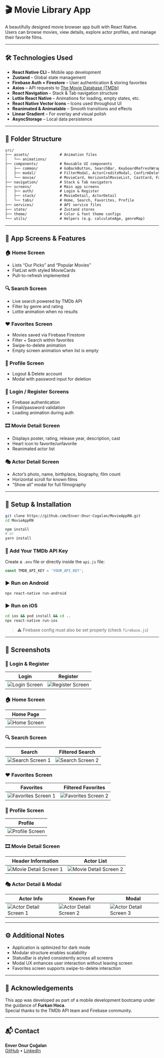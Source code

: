 # 🎬 Movie Library App

A beautifully designed movie browser app built with React Native.  
Users can browse movies, view details, explore actor profiles, and manage their favorite films.

---

## 🛠️ Technologies Used

- **React Native CLI** – Mobile app development
- **Zustand** – Global state management
- **Firebase Auth + Firestore** – User authentication & storing favorites
- **Axios** – API requests to [The Movie Database (TMDb)](https://www.themoviedb.org/)
- **React Navigation** – Stack & Tab navigation structure
- **Lottie React Native** – Animations for loading, empty states, etc.
- **React Native Vector Icons** – Icons used throughout UI
- **Reanimated & Animatable** – Smooth transitions and effects
- **Linear Gradient** – For overlay and visual polish
- **AsyncStorage** – Local data persistence

---

## 📂 Folder Structure

```txt
src/
├── assets/              # Animation files
│   └── animations/
├── components/          # Reusable UI components
│   ├── common/          # GoBackButton, SearchBar, KeyboardRefreshWrapper
│   ├── modal/           # FilterModal, ActorCreditsModal, ConfirmDeleteModal
│   └── movie/           # MovieCard, HorizontalMovieList, CastCard, FavoriteMovieCard, HorizontalMovieCard,
├── navigation/          # Stack & Tab navigators
├── screens/             # Main app screens
│   ├── auth/            # Login & Register
│   ├── stack/           # MovieDetail, ActorDetail
│   └── tabs/            # Home, Search, Favorites, Profile
├── services/            # API service files
├── state/               # Zustand stores
├── theme/               # Color & font theme configs
└── utils/               # Helpers (e.g. calculateAge, genreMap)
```

---

## 📱 App Screens & Features

### 🏠 Home Screen
- Lists “Our Picks” and “Popular Movies”
- FlatList with styled MovieCards
- Pull-to-refresh implemented

### 🔍 Search Screen
- Live search powered by TMDb API
- Filter by genre and rating
- Lottie animation when no results

### ❤️ Favorites Screen
- Movies saved via Firebase Firestore
- Filter + Search within favorites
- Swipe-to-delete animation 
- Empty screen animation when list is empty

### 👤 Profile Screen
- Logout & Delete account
- Modal with password input for deletion

### 🔐 Login / Register Screens
- Firebase authentication
- Email/password validation
- Loading animation during auth

### 🎞️ Movie Detail Screen
- Displays poster, rating, release year, description, cast
- Heart icon to favorite/unfavorite
- Reanimated actor list

### 🎭 Actor Detail Screen
- Actor’s photo, name, birthplace, biography, film count
- Horizontal scroll for known films
- “Show all” modal for full filmography

---

## 🔧 Setup & Installation

```bash
git clone https://github.com/Enver-Onur-Cogalan/MovieAppRN.git
cd MovieAppRN

npm install
# or
yarn install
```

### 🔑 Add Your TMDb API Key
Create a `.env` file or directly inside the `api.js` file:

```js
const TMDB_API_KEY = 'YOUR_API_KEY';
```

### ▶️ Run on Android
```bash
npx react-native run-android
```

### ▶️ Run on iOS
```bash
cd ios && pod install && cd ..
npx react-native run-ios
```

> ⚠️ Firebase config must also be set properly (check `firebase.js`)

---

## 📸 Screenshots

### 🔐 Login & Register

| Login | Register |
|-------|----------|
| ![Login Screen](https://github.com/user-attachments/assets/cb127968-0981-4082-b129-6b63dea5665b) | ![Register Screen](https://github.com/user-attachments/assets/36317f09-4285-4c97-9992-e54032166599) |

### 🏠 Home Screen

| Home Page |
|-----------|
| ![Home Screen](https://github.com/user-attachments/assets/de64f71e-3e65-4d76-8414-8321d45ca6d6) |

### 🔍 Search Screen

| Search | Filtered Search |
|--------|----------------|
| ![Search Screen 1](https://github.com/user-attachments/assets/72e5a05d-32e9-44cc-8403-8941592c37b5) | ![Search Screen 2](https://github.com/user-attachments/assets/0fc05af2-369e-4581-ba48-a5a7af4147ad) |

### ❤️ Favorites Screen

| Favorites | Filtered Favorites |
|------------|--------------------|
| ![Favorites Screen 1](https://github.com/user-attachments/assets/8c61bf5d-3146-44da-bbfb-89f6c1f7c329) | ![Favorites Screen 2](https://github.com/user-attachments/assets/cb2ddadc-fdb7-44a0-85e6-ddc5f365a3a8) |

### 👤 Profile Screen

| Profile |
|--------|
| ![Profile Screen](https://github.com/user-attachments/assets/7cdc412d-bb9a-456b-9126-380745e406dc) |

### 🎞️ Movie Detail Screen

| Header Information | Actor List |
|--------------|----------------|
| ![Movie Detail Screen 1](https://github.com/user-attachments/assets/a83c4681-6426-4c27-a59b-7ed8dc2805b7) | ![Movie Detail Screen 2](https://github.com/user-attachments/assets/461bbf62-ee8c-4c1e-a510-ad909370a4ae) |

### 🎭 Actor Detail & Modal

| Actor Info | Known For | Modal |
|-------------|------------|--------|
| ![Actor Detail Screen 1](https://github.com/user-attachments/assets/980087a4-6104-4d3d-867e-07b5da2a7389) | ![Actor Detail Screen 2](https://github.com/user-attachments/assets/4c5f30cc-4e29-4869-a02e-349e58879387) | ![Actor Detail Screen 3](https://github.com/user-attachments/assets/db2f4be0-5a90-4720-9bec-5cff2c2d04c7) |

---

## ⚙️ Additional Notes

- Application is optimized for dark mode
- Modular structure enables scalability
- StatusBar is styled consistently across all screens
- Modal UX enhances user interaction without leaving screen
- Favorites screen supports swipe-to-delete interaction

---

## 🙌 Acknowledgements

This app was developed as part of a mobile development bootcamp under the guidance of **Furkan Hoca**.  
Special thanks to the TMDb API team and Firebase community.

---

## 📬 Contact

**Enver Onur Çoğalan**  
[GitHub](https://github.com/Enver-Onur-Cogalan) • [LinkedIn](https://www.linkedin.com/in/onurcogalan/) 
